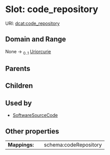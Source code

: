 
# Slot: code_repository




URI: [dcat:code_repository](http://www.w3.org/ns/dcat#code_repository)


## Domain and Range

None &#8594;  <sub>0..1</sub> [Uriorcurie](types/Uriorcurie.md)

## Parents


## Children


## Used by

 * [SoftwareSourceCode](SoftwareSourceCode.md)

## Other properties

|  |  |  |
| --- | --- | --- |
| **Mappings:** | | schema:codeRepository |

